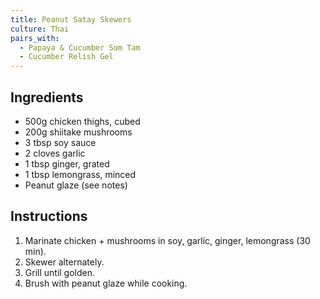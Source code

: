 ```yaml
---
title: Peanut Satay Skewers
culture: Thai
pairs_with:
  - Papaya & Cucumber Som Tam
  - Cucumber Relish Gel
---
```


## Ingredients
- 500g chicken thighs, cubed
- 200g shiitake mushrooms
- 3 tbsp soy sauce
- 2 cloves garlic
- 1 tbsp ginger, grated
- 1 tbsp lemongrass, minced
- Peanut glaze (see notes)

## Instructions
1. Marinate chicken + mushrooms in soy, garlic, ginger, lemongrass (30 min).
2. Skewer alternately.
3. Grill until golden.
4. Brush with peanut glaze while cooking.
